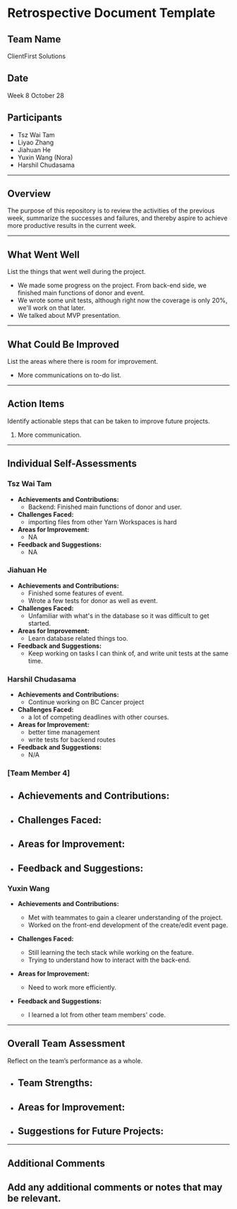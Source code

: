 # Retrospective Document Template

## Team Name

ClientFirst Solutions

## Date

Week 8 October 28

## Participants

- Tsz Wai Tam
- Liyao Zhang
- Jiahuan He
- Yuxin Wang (Nora)
- Harshil Chudasama

---

## Overview

The purpose of this repository is to review the activities of the previous week, summarize the successes and failures, and thereby aspire to achieve more productive results in the current week.

---

## What Went Well

List the things that went well during the project.

- We made some progress on the project. From back-end side, we finished main functions of donor and event.
- We wrote some unit tests, although right now the coverage is only 20%, we'll work on that later.
- We talked about MVP presentation.

---

## What Could Be Improved

List the areas where there is room for improvement.

- More communications on to-do list.

---

## Action Items

Identify actionable steps that can be taken to improve future projects.

1. More communication.

---

## Individual Self-Assessments

### Tsz Wai Tam

- **Achievements and Contributions:**
  - Backend: Finished main functions of donor and user.
- **Challenges Faced:**
  - importing files from other Yarn Workspaces is hard
- **Areas for Improvement:**
  - NA
- **Feedback and Suggestions:**
  - NA

### Jiahuan He

- **Achievements and Contributions:**
  - Finished some features of event.
  - Wrote a few tests for donor as well as event.
- **Challenges Faced:**
  - Unfamiliar with what's in the database so it was difficult to get started.
- **Areas for Improvement:**
  - Learn database related things too.
- **Feedback and Suggestions:**
  - Keep working on tasks I can think of, and write unit tests at the same time.

### Harshil Chudasama

- **Achievements and Contributions:**
  - Continue working on BC Cancer project
- **Challenges Faced:**
  - a lot of competing deadlines with other courses. 
- **Areas for Improvement:**
  - better time management
  - write tests for backend routes
- **Feedback and Suggestions:**
  - N/A

### [Team Member 4]

- ## **Achievements and Contributions:**
- ## **Challenges Faced:**
- ## **Areas for Improvement:**
- ## **Feedback and Suggestions:**

### Yuxin Wang

- **Achievements and Contributions:**

  - Met with teammates to gain a clearer understanding of the project.
  - Worked on the front-end development of the create/edit event page.

- **Challenges Faced:**

  - Still learning the tech stack while working on the feature.
  - Trying to understand how to interact with the back-end.

- **Areas for Improvement:**

  - Need to work more efficiently.

- **Feedback and Suggestions:**
  - I learned a lot from other team members' code.

---

## Overall Team Assessment

Reflect on the team’s performance as a whole.

- ## **Team Strengths:**
- ## **Areas for Improvement:**
- ## **Suggestions for Future Projects:**

---

## Additional Comments

## Add any additional comments or notes that may be relevant.
